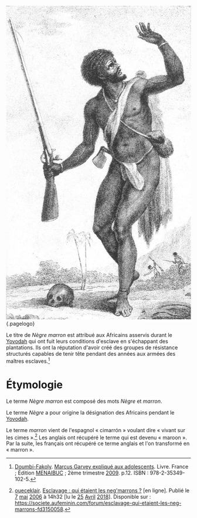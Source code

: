 <!-- TITLE: Nègre Marron -->
<!-- SUBTITLE: Présentation du Nègre Marron -->

![Cimarron](/uploads/personnalite/cimarron.jpg "Représentation d'un nègre marron."){.pagelogo}

Le titre de *Nègre marron* est attribué aux Africains asservis durant le [Yovodah](/terminologie/fon/yovodah) qui ont fuit leurs conditions d'esclave en s'échappant des plantations. Ils ont la réputation d'avoir créé des groupes de résistance structurés capables de tenir tête pendant des années aux armées des maîtres esclaves.[^1]

# Étymologie
Le terme *Nègre marron* est composé des mots *Nègre* et *marron*.

Le terme *Nègre* a pour origine la désignation des Africains pendant le [Yovodah](/terminologie/fon/yovodah).

Le terme *marron* vient de l'espagnol « cimarrón » voulant dire « vivant sur les cimes ».[^2] Les anglais ont récupéré le terme qui est devenu « maroon ». Par la suite, les français ont récupéré ce terme anglais et l'on transformé en « marron ».


[^1]: [Doumbi-Fakoly](/personnalite/homme/guerrier/afrique/nord-ouest/empire/mali/fakoli-manden). [Marcus Garvey expliqué aux adolescents](/ouvrage/documentaire/marcus-garvey-explique-aux-adolescents). Livre. France ; Édition [MENAIBUC](/organisme/editeur/menaibuc) ; 2ème trimestre [2009](https://partage.leremsesh.com/histoire/date/calendrier-gregorien/par-annee/2009). p.12. ISBN : 978-2-35349-102-5.
[^2]: [oueceklair](https://www.aufeminin.com/mon-espace/oueceklair). [Esclavage : qui étaient les neg'marrons ?](https://societe.aufeminin.com/forum/esclavage-qui-etaient-les-neg-marrons-fd3150058) [en ligne]. Publié le [7](/histoire/date/calendrier-gregorien/par-jour/07) [mai](/histoire/date/calendrier-gregorien/par-mois/mai) [2006](/histoire/date/calendrier-gregorien/par-annee/2016) à 14h32 [lu le [25](/histoire/date/calendrier-gregorien/par-jour/25) [Avril](/histoire/date/calendrier-gregorien/par-mois/avril) [2018](/histoire/date/calendrier-gregorien/par-annee/2018)]. Disponible sur : https://societe.aufeminin.com/forum/esclavage-qui-etaient-les-neg-marrons-fd3150058.